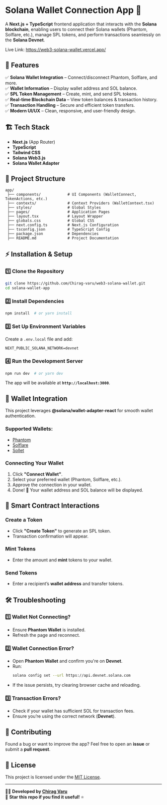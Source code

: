 # Solana Wallet Connection App 🚀

A **Next.js + TypeScript** frontend application that interacts with the **Solana blockchain**, enabling users to connect their Solana wallets (Phantom, Solflare, etc.), manage SPL tokens, and perform transactions seamlessly on the **Solana Devnet**.

Live Link: https://web3-solana-wallet.vercel.app/

## 🌟 Features
✅ **Solana Wallet Integration** – Connect/disconnect Phantom, Solflare, and more.  
✅ **Wallet Information** – Display wallet address and SOL balance.  
✅ **SPL Token Management** – Create, mint, and send SPL tokens.  
✅ **Real-time Blockchain Data** – View token balances & transaction history.  
✅ **Transaction Handling** – Secure and efficient token transfers.  
✅ **Modern UI/UX** – Clean, responsive, and user-friendly design.  

## 🏗 Tech Stack
- **Next.js** (App Router)
- **TypeScript**
- **Tailwind CSS**
- **Solana Web3.js**
- **Solana Wallet Adapter**

## 📂 Project Structure
```
app/
 ├── components/            # UI Components (WalletConnect, TokenActions, etc.)
 ├── contexts/              # Context Providers (WalletContext.tsx)
 ├── styles/                # Global Styles
 ├── pages/                 # Application Pages
 ├── layout.tsx             # Layout Wrapper
 ├── globals.css            # Global CSS
 ├── next.config.ts         # Next.js Configuration
 ├── tsconfig.json          # TypeScript Config
 ├── package.json           # Dependencies
 ├── README.md              # Project Documentation
```

## ⚡ Installation & Setup
### 1️⃣ Clone the Repository
```sh
git clone https://github.com/Chirag-varu/web3-solana-wallet.git
cd solana-wallet-app
```

### 2️⃣ Install Dependencies
```sh
npm install  # or yarn install
```

### 3️⃣ Set Up Environment Variables
Create a `.env.local` file and add:
```env
NEXT_PUBLIC_SOLANA_NETWORK=devnet
```

### 4️⃣ Run the Development Server
```sh
npm run dev  # or yarn dev
```
The app will be available at **`http://localhost:3000`**.

## 🔗 Wallet Integration
This project leverages **@solana/wallet-adapter-react** for smooth wallet authentication.

### Supported Wallets:
- [Phantom](https://phantom.app/)
- [Solflare](https://solflare.com/)
- [Sollet](https://www.sollet.io/)

### Connecting Your Wallet
1. Click **"Connect Wallet"**.
2. Select your preferred wallet (Phantom, Solflare, etc.).
3. Approve the connection in your wallet.
4. Done! 🎉 Your wallet address and SOL balance will be displayed.

## 🎯 Smart Contract Interactions
### Create a Token
- Click **"Create Token"** to generate an SPL token.
- Transaction confirmation will appear.

### Mint Tokens
- Enter the amount and **mint** tokens to your wallet.

### Send Tokens
- Enter a recipient’s **wallet address** and transfer tokens.

## 🛠 Troubleshooting
### 1️⃣ Wallet Not Connecting?
- Ensure **Phantom Wallet** is installed.
- Refresh the page and reconnect.

### 2️⃣ Wallet Connection Error?
- Open **Phantom Wallet** and confirm you're on **Devnet**.
- Run:
  ```sh
  solana config set --url https://api.devnet.solana.com
  ```
- If the issue persists, try clearing browser cache and reloading.

### 3️⃣ Transaction Errors?
- Check if your wallet has sufficient SOL for transaction fees.
- Ensure you’re using the correct network (**Devnet**).

## 🤝 Contributing
Found a bug or want to improve the app? Feel free to open an **issue** or submit a **pull request**.

## 📜 License
This project is licensed under the [MIT License](LICENSE).

---

👨‍💻 **Developed by [Chirag Varu](https://github.com/Chirag-varu/)**  
🌟 **Star this repo if you find it useful!** ⭐  

